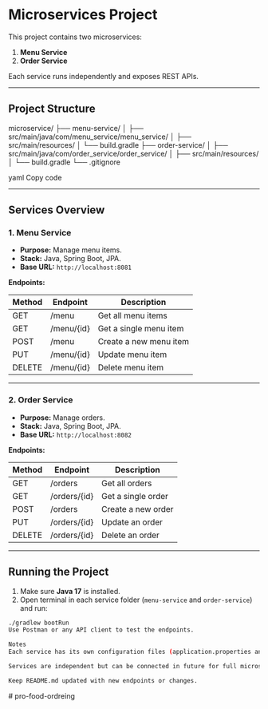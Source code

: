 # Microservices Project

This project contains two microservices:

1. **Menu Service**
2. **Order Service**

Each service runs independently and exposes REST APIs.

---

## Project Structure

microservice/
├── menu-service/
│ ├── src/main/java/com/menu_service/menu_service/
│ ├── src/main/resources/
│ └── build.gradle
├── order-service/
│ ├── src/main/java/com/order_service/order_service/
│ ├── src/main/resources/
│ └── build.gradle
└── .gitignore

yaml
Copy code

---

## Services Overview

### 1. Menu Service

- **Purpose:** Manage menu items.
- **Stack:** Java, Spring Boot, JPA.
- **Base URL:** `http://localhost:8081`

**Endpoints:**

| Method | Endpoint   | Description            |
| ------ | ---------- | ---------------------- |
| GET    | /menu      | Get all menu items     |
| GET    | /menu/{id} | Get a single menu item |
| POST   | /menu      | Create a new menu item |
| PUT    | /menu/{id} | Update menu item       |
| DELETE | /menu/{id} | Delete menu item       |

---

### 2. Order Service

- **Purpose:** Manage orders.
- **Stack:** Java, Spring Boot, JPA.
- **Base URL:** `http://localhost:8082`

**Endpoints:**

| Method | Endpoint     | Description        |
| ------ | ------------ | ------------------ |
| GET    | /orders      | Get all orders     |
| GET    | /orders/{id} | Get a single order |
| POST   | /orders      | Create a new order |
| PUT    | /orders/{id} | Update an order    |
| DELETE | /orders/{id} | Delete an order    |

---

## Running the Project

1. Make sure **Java 17** is installed.
2. Open terminal in each service folder (`menu-service` and `order-service`) and run:

```bash
./gradlew bootRun
Use Postman or any API client to test the endpoints.

Notes
Each service has its own configuration files (application.properties and application.yml).

Services are independent but can be connected in future for full microservice architecture.

Keep README.md updated with new endpoints or changes.
```
#   p r o - f o o d - o r d r e i n g  
 